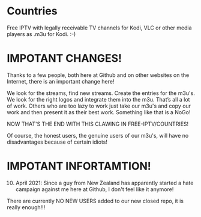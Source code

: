 # Countries
Free IPTV with legally receivable TV channels for Kodi, VLC or other media players as .m3u for Kodi. :-)

# IMPOTANT CHANGES!

Thanks to a few people, both here at Github and on other websites on the Internet, there is an important change here!

We look for the streams, find new streams. Create the entries for the m3u's. We look for the right logos and integrate them into the m3u. That’s all a lot of work. Others who are too lazy to work just take our m3u's and copy our work and then present it as their best work. Something like that is a NoGo!

NOW THAT'S THE END WITH THIS CLAWING IN FREE-IPTV/COUNTRIES!

Of course, the honest users, the genuine users of our m3u's, will have no disadvantages because of certain idiots!

# IMPOTANT INFORTAMTION!

10. April 2021: Since a guy from New Zealand has apparently started a hate campaign against me here at Github, I don't feel like it anymore!

There are currently NO NEW USERS added to our new closed repo, it is really enough!!!


